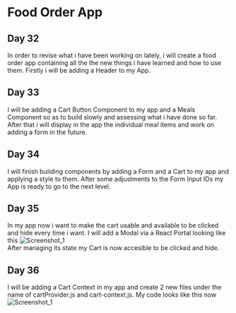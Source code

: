 # Food Order App  
## Day 32  
In order to revise what i have been working on lately, i will create a food order app containing all the the new things i have learned and how to use them. Firstly i will be adding a Header to my App.  
## Day 33  
I will be adding a Cart Button Component to my app and a Meals Component so as to build slowly and assessing what i have done so far. After that i will display in the app the individual meal items and work on adding a form in the future.  
## Day 34  
I will finish building components by adding a Form and a Cart to my app and applying a style to them. After some adjustments to the Form Input IDs my App is ready to go to the next level.  
## Day 35  
In my app now i want to make the cart usable and available to be clicked and hide every time i want. I will add a Modal via a React Portal looking like this ![Screenshot_1](https://user-images.githubusercontent.com/90603989/174860007-01de511f-eac0-4d0e-a6a7-ac6f267d5d05.png)  
After managing its state my Cart is now accesible to be clicked and hide.  
## Day 36  
I will be adding a Cart Context in my app and create 2 new files under the name of cartProvider.js and cart-context.js. My code looks like this now ![Screenshot_1](https://user-images.githubusercontent.com/90603989/175091311-162d7d7d-4500-4c15-bfb1-ca2f482eea94.png)
